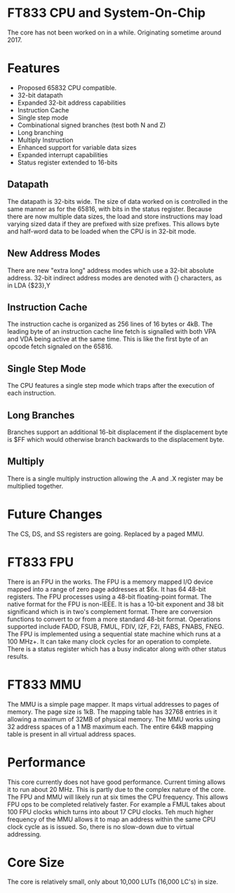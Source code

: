 # FT833 CPU and System-On-Chip

The core has not been worked on in a while. Originating sometime around 2017.

# Features
* Proposed 65832 CPU compatible.
* 32-bit datapath
* Expanded 32-bit address capabilities
* Instruction Cache 
* Single step mode
* Combinational signed branches (test both N and Z)
* Long branching
* Multiply Instruction
* Enhanced support for variable data sizes
* Expanded interrupt capabilities
* Status register extended to 16-bits

## Datapath
The datapath is 32-bits wide. The size of data worked on is controlled in the same manner as for the 65816, with bits in the status register.
Because there are now multiple data sizes, the load and store instructions may load varying sized data if they are prefixed with size prefixes.
This allows byte and half-word data to be loaded when the CPU is in 32-bit mode.

## New Address Modes
There are new "extra long" address modes which use a 32-bit absolute address.
32-bit indirect address modes are denoted with {} characters, as in LDA {$23},Y

## Instruction Cache
The instruction cache is organized as 256 lines of 16 bytes or 4kB.
The leading byte of an instruction cache line fetch is signalled with both VPA and VDA being active at the same time.
This is like the first byte of an opcode fetch signaled on the 65816.

## Single Step Mode
The CPU features a single step mode which traps after the execution of each instruction.

## Long Branches
Branches support an additional 16-bit displacement if the displacement byte is $FF which would otherwise branch backwards to the displacement byte.

## Multiply
There is a single multiply instruction allowing the .A and .X register may be multiplied together.

# Future Changes
The CS, DS, and SS registers are going. Replaced by a paged MMU.


# FT833 FPU
There is an FPU in the works. The FPU is a memory mapped I/O device mapped into a range of zero page addresses at $6x.
It has 64 48-bit registers.
The FPU processes using a 48-bit floating-point format.
The native format for the FPU is non-IEEE. It is has a 10-bit exponent and 38 bit significand which is in two's complement format.
There are conversion functions to convert to or from a more standard 48-bit format.
Operations supported include FADD, FSUB, FMUL, FDIV, I2F, F2I, FABS, FNABS, FNEG.
The FPU is implemented using a sequential state machine which runs at a 100 MHz+. It can take many clock cycles for an operation to complete.
There is a status register which has a busy indicator along with other status results.

# FT833 MMU
The MMU is a simple page mapper. It maps virtual addresses to pages of memory. The page size is 1kB.
The mapping table has 32768 entries in it allowing a maximum of 32MB of physical memory.
The MMU works using 32 address spaces of a 1 MB maximum each.
The entire 64kB mapping table is present in all virtual address spaces.

# Performance
This core currently does not have good performance. Current timing allows it to run about 20 MHz.
This is partly due to the complex nature of the core.
The FPU and MMU will likely run at six times the CPU frequency.
This allows FPU ops to be completed relatively faster.
For example a FMUL takes about 100 FPU clocks which turns into about 17 CPU clocks.
Teh much higher frequency of the MMU allows it to map an address within the same CPU clock cycle as is issued.
So, there is no slow-down due to virtual addressing.

# Core Size
The core is relatively small, only about 10,000 LUTs (16,000 LC's) in size.
